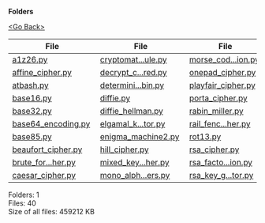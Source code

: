 **Folders**

[&lt;Go Back&gt;](../right.html)

<table><thead><tr class="header"><th><strong>File</strong></th><th><strong>File</strong></th><th><strong>File</strong></th><th><strong>File</strong></th></tr></thead><tbody><tr class="odd"><td><a href="a1z26.py">a1z26.py</a> </td><td><a href="cryptomath_module.py">cryptomat...ule.py</a> </td><td><a href="morse_code_implementation.py">morse_cod...ion.py</a> </td><td><a href="shuffled_shift_cipher.py">shuffled_...her.py</a> </td></tr><tr class="even"><td><a href="affine_cipher.py">affine_cipher.py</a> </td><td><a href="decrypt_caesar_with_chi_squared.py">decrypt_c...red.py</a> </td><td><a href="onepad_cipher.py">onepad_cipher.py</a> </td><td><a href="simple_keyword_cypher.py">simple_ke...her.py</a> </td></tr><tr class="odd"><td><a href="atbash.py">atbash.py</a> </td><td><a href="deterministic_miller_rabin.py">determini...bin.py</a> </td><td><a href="playfair_cipher.py">playfair_cipher.py</a> </td><td><a href="simple_substitution_cipher.py">simple_su...her.py</a> </td></tr><tr class="even"><td><a href="base16.py">base16.py</a> </td><td><a href="diffie.py">diffie.py</a> </td><td><a href="porta_cipher.py">porta_cipher.py</a> </td><td><a href="trafid_cipher.py">trafid_cipher.py</a> </td></tr><tr class="odd"><td><a href="base32.py">base32.py</a> </td><td><a href="diffie_hellman.py">diffie_hellman.py</a> </td><td><a href="rabin_miller.py">rabin_miller.py</a> </td><td><a href="transposition_cipher.py">transposi...her.py</a> </td></tr><tr class="even"><td><a href="base64_encoding.py">base64_encoding.py</a> </td><td><a href="elgamal_key_generator.py">elgamal_k...tor.py</a> </td><td><a href="rail_fence_cipher.py">rail_fenc...her.py</a> </td><td><a href="transposition_cipher_encrypt_decrypt_file.py">transposi...ile.py</a> </td></tr><tr class="odd"><td><a href="base85.py">base85.py</a> </td><td><a href="enigma_machine2.py">enigma_machine2.py</a> </td><td><a href="rot13.py">rot13.py</a> </td><td><a href="vigenere_cipher.py">vigenere_cipher.py</a> </td></tr><tr class="even"><td><a href="beaufort_cipher.py">beaufort_cipher.py</a> </td><td><a href="hill_cipher.py">hill_cipher.py</a> </td><td><a href="rsa_cipher.py">rsa_cipher.py</a> </td><td><a href="xor_cipher.py">xor_cipher.py</a> </td></tr><tr class="odd"><td><a href="brute_force_caesar_cipher.py">brute_for...her.py</a> </td><td><a href="mixed_keyword_cypher.py">mixed_key...her.py</a> </td><td><a href="rsa_factorization.py">rsa_facto...ion.py</a> </td><td><a href="__init__.py">__init__.py</a> </td></tr><tr class="even"><td><a href="caesar_cipher.py">caesar_cipher.py</a> </td><td><a href="mono_alphabetic_ciphers.py">mono_alph...ers.py</a> </td><td><a href="rsa_key_generator.py">rsa_key_g...tor.py</a> </td><td><a href="prehistoric_men.txt">prehistor...en.txt</a> </td></tr></tbody></table>

Folders: 1  
Files: 40  
Size of all files: 459212 KB

